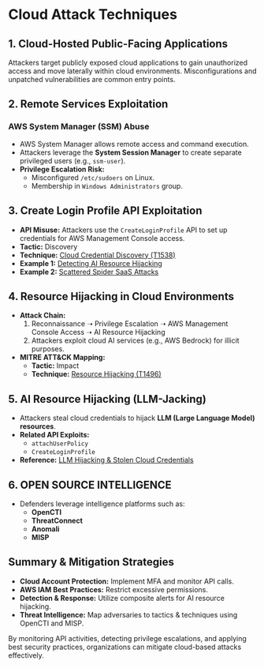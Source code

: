 # Cloud Attack Techniques

## 1. Cloud-Hosted Public-Facing Applications

Attackers target publicly exposed cloud applications to gain unauthorized access and move laterally within cloud environments. Misconfigurations and unpatched vulnerabilities are common entry points.

## 2. Remote Services Exploitation

### AWS System Manager (SSM) Abuse
- AWS System Manager allows remote access and command execution.
- Attackers leverage the **System Session Manager** to create separate privileged users (e.g., `ssm-user`).
- **Privilege Escalation Risk:**
  - Misconfigured `/etc/sudoers` on Linux.
  - Membership in `Windows Administrators` group.

## 3. Create Login Profile API Exploitation
- **API Misuse:** Attackers use the `CreateLoginProfile` API to set up credentials for AWS Management Console access.
- **Tactic:** Discovery
- **Technique:** [Cloud Credential Discovery (T1538)](https://attack.mitre.org/techniques/T1538/)
- **Example 1:** [Detecting AI Resource Hijacking](https://www.lacework.com/blog/detecting-ai-resource-hijacking-with-composite-alerts)
- **Example 2:** [Scattered Spider SaaS Attacks](https://permiso.io/blog/lucr-3-scattered-spider-getting-saas-y-in-the-cloud)

## 4. Resource Hijacking in Cloud Environments
- **Attack Chain:**
  1. Reconnaissance ➝ Privilege Escalation ➝ AWS Management Console Access ➝ AI Resource Hijacking
  2. Attackers exploit cloud AI services (e.g., AWS Bedrock) for illicit purposes.
- **MITRE ATT&CK Mapping:**
  - **Tactic:** Impact
  - **Technique:** [Resource Hijacking (T1496)](https://attack.mitre.org/techniques/T1496/)
  
## 5. AI Resource Hijacking (LLM-Jacking)
- Attackers steal cloud credentials to hijack **LLM (Large Language Model) resources**.
- **Related API Exploits:**
  - `attachUserPolicy`
  - `CreateLoginProfile`
- **Reference:** [LLM Hijacking & Stolen Cloud Credentials](https://sysdig.com/blog/llmjacking-stolen-cloud-credentials-used-in-new-ai-attack/)

## 6. OPEN SOURCE INTELLIGENCE
- Defenders leverage intelligence platforms such as:
  - **OpenCTI**
  - **ThreatConnect**
  - **Anomali**
  - **MISP**

## Summary & Mitigation Strategies
- **Cloud Account Protection:** Implement MFA and monitor API calls.
- **AWS IAM Best Practices:** Restrict excessive permissions.
- **Detection & Response:** Utilize composite alerts for AI resource hijacking.
- **Threat Intelligence:** Map adversaries to tactics & techniques using OpenCTI and MISP.

By monitoring API activities, detecting privilege escalations, and applying best security practices, organizations can mitigate cloud-based attacks effectively.
